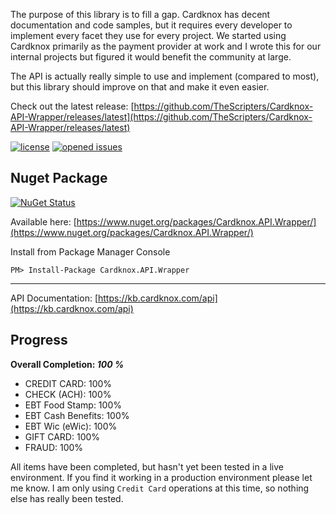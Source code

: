 The purpose of this library is to fill a gap. Cardknox has decent documentation and code samples, but it requires every developer to implement every facet they use for every project. We started using Cardknox primarily as the payment provider at work and I wrote this for our internal projects but figured it would benefit the community at large.

The API is actually really simple to use and implement (compared to most), but this library should improve on that and make it even easier.

Check out the latest release: [https://github.com/TheScripters/Cardknox-API-Wrapper/releases/latest](https://github.com/TheScripters/Cardknox-API-Wrapper/releases/latest)

[![license](https://img.shields.io/github/license/mashape/apistatus.svg)](https://github.com/ahwm/Cardknox-API-Wrapper/blob/master/LICENSE)
[![opened issues](https://img.shields.io/github/issues-raw/badges/shields/website.svg)](https://github.com/ahwm/Cardknox-API-Wrapper/issues)

## Nuget Package

[![NuGet Status](https://buildstats.info/nuget/Cardknox.API.Wrapper?includePreReleases=true)](https://www.nuget.org/packages/Cardknox.API.Wrapper/)

Available here: [https://www.nuget.org/packages/Cardknox.API.Wrapper/](https://www.nuget.org/packages/Cardknox.API.Wrapper/)

Install from Package Manager Console

```
PM> Install-Package Cardknox.API.Wrapper
```

---

API Documentation: [https://kb.cardknox.com/api](https://kb.cardknox.com/api)

## Progress

**Overall Completion: *100 %***

* CREDIT CARD: 100%
* CHECK (ACH): 100%
* EBT Food Stamp: 100%
* EBT Cash Benefits: 100%
* EBT Wic (eWic): 100%
* GIFT CARD: 100%
* FRAUD: 100%

All items have been completed, but hasn't yet been tested in a live environment. If you find it working in a production environment please let me know. I am only using `Credit Card` operations at this time, so nothing else has really been tested.
